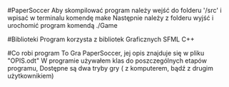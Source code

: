 #PaperSoccer
Aby skompilować program należy wejść do folderu '/src' i wpisać w terminalu komendę
make
Następnie należy z folderu wyjść i urochomić program komendą
./Game

#Biblioteki
Program korzysta z bibliotek Graficznych SFML C++

#Co robi program
To Gra PaperSoccer, jej opis znajduje się w pliku "OPIS.odt"
W programie używałem klas do poszczególnych etapów programu,
Dostępne są dwa tryby gry ( z komputerem, bądź z drugim użytkownikiem) 


